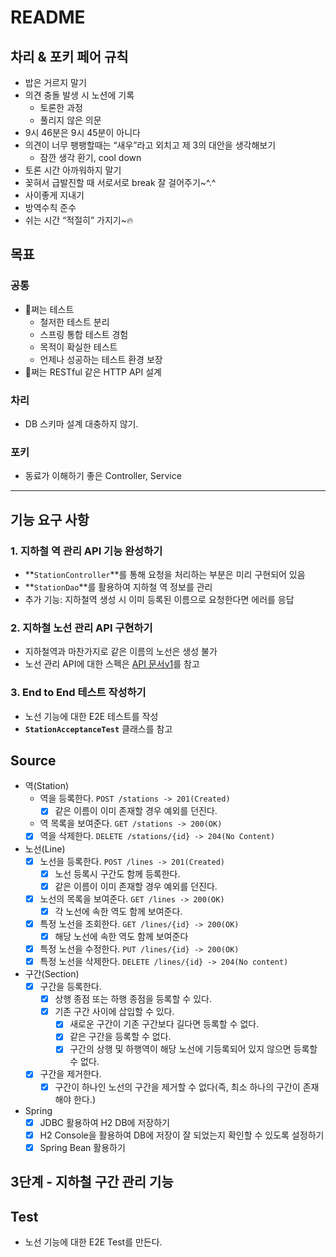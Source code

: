 # README

## 차리 & 포키 페어 규칙

- 밥은 거르지 말기
- 의견 충돌 발생 시 노션에 기록
    - 토론한 과정
    - 풀리지 않은 의문
- 9시 46분은 9시 45분이 아니다
- 의견이 너무 팽팽할때는 “새우”라고 외치고 제 3의 대안을 생각해보기
    - 잠깐 생각 환기, cool down
- 토론 시간 아까워하지 말기
- 꽂혀서 급발진할 때 서로서로 break 잘 걸어주기~^.^
- 사이좋게 지내기
- 방역수칙 준수
- 쉬는 시간 “적절히” 가지기~🔥

## 목표

### 공통

- 🐶쩌는 테스트
    - 철저한 테스트 분리
    - 스프링 통합 테스트 경험
    - 목적이 확실한 테스트
    - 언제나 성공하는 테스트 환경 보장
- 🐶쩌는 RESTful 같은 HTTP API 설계

### 차리

- DB 스키마 설계 대충하지 않기.

### 포키

- 동료가 이해하기 좋은 Controller, Service

---

## 기능 요구 사항

### 1. 지하철 역 관리 API 기능 완성하기

- **`StationController`**를 통해 요청을 처리하는 부분은 미리 구현되어 있음
- **`StationDao`**를 활용하여 지하철 역 정보를 관리
- 추가 기능: 지하철역 생성 시 이미 등록된 이름으로 요청한다면 에러를 응답

### 2. 지하철 노선 관리 API 구현하기

- 지하철역과 마찬가지로 같은 이름의 노선은 생성 불가
- 노선 관리 API에 대한 스펙은 [API 문서v1](https://techcourse-storage.s3.ap-northeast-2.amazonaws.com/d5c93e187919493da3280be44de0f17f#Line)를 참고

### 3. End to End 테스트 작성하기

- 노선 기능에 대한 E2E 테스트를 작성
- **`StationAcceptanceTest`** 클래스를 참고

## Source

- 역(Station)
    - 역을 등록한다. `POST /stations -> 201(Created)`
        - [x]  같은 이름이 이미 존재할 경우 예외를 던진다.
    - 역 목록을 보여준다. `GET /stations -> 200(OK)`
    - [x] 역을 삭제한다. `DELETE /stations/{id} -> 204(No Content)`
- 노선(Line)
    - [x]  노선을 등록한다. `POST /lines -> 201(Created)`
       - [x] 노선 등록시 구간도 함께 등록한다. 
       - [x] 같은 이름이 이미 존재할 경우 예외를 던진다.
    - [x]  노선의 목록을 보여준다. `GET /lines -> 200(OK)`
       - [x] 각 노선에 속한 역도 함께 보여준다. 
    - [x]  특정 노선을 조회한다. `GET /lines/{id} -> 200(OK)`
       - [x] 해당 노선에 속한 역도 함께 보여준다
    - [x]  특정 노선을 수정한다. `PUT /lines/{id} -> 200(OK)`
    - [x]  특정 노선을 삭제한다. `DELETE /lines/{id} -> 204(No content)`
- 구간(Section)
  - [x] 구간을 등록한다.
    - [x] 상행 종점 또는 하행 종점을 등록할 수 있다.
    - [x] 기존 구간 사이에 삽입할 수 있다.
      - [x] 새로운 구간이 기존 구간보다 길다면 등록할 수 없다.
      - [x] 같은 구간을 등록할 수 없다.
      - [x] 구간의 상행 및 하행역이 해당 노선에 기등록되어 있지 않으면 등록할 수 없다.

  - [x] 구간을 제거한다.
    - [x] 구간이 하나인 노선의 구간을 제거할 수 없다(즉, 최소 하나의 구간이 존재해야 한다.)
  
- Spring
  - [x] JDBC 활용하여 H2 DB에 저장하기
  - [x] H2 Console을 활용하여 DB에 저장이 잘 되었는지 확인할 수 있도록 설정하기
  - [x] Spring Bean 활용하기

## 3단계 - 지하철 구간 관리 기능


## Test

- 노선 기능에 대한 E2E Test를 만든다.